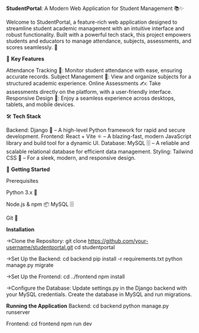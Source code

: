 **StudentPortal**: A Modern Web Application for Student Management 📚✨

Welcome to StudentPortal, a feature-rich web application designed to streamline student academic management with an intuitive interface and robust functionality. Built with a powerful tech stack, this project empowers students and educators to manage attendance, subjects, assessments, and scores seamlessly. 🚀

🌟 **Key Features**

Attendance Tracking 📅: Monitor student attendance with ease, ensuring accurate records.
Subject Management 📖: View and organize subjects for a structured academic experience.
Online Assessments ✍️: Take assessments directly on the platform, with a user-friendly interface.
Responsive Design 📱: Enjoy a seamless experience across desktops, tablets, and mobile devices.

🛠️ **Tech Stack**

Backend: Django 🐍 – A high-level Python framework for rapid and secure development.
Frontend: React + Vite ⚛️ – A blazing-fast, modern JavaScript library and build tool for a dynamic UI.
Database: MySQL 🗄️ – A reliable and scalable relational database for efficient data management.
Styling: Tailwind CSS 🎨 – For a sleek, modern, and responsive design.

🚀 **Getting Started**

Prerequisites

Python 3.x 🐍

Node.js & npm 📦
MySQL 🗄️

Git 📂

**Installation**

->Clone the Repository:
git clone https://github.com/your-username/studentportal.git
cd studentportal

->Set Up the Backend:
cd backend
pip install -r requirements.txt
python manage.py migrate

->Set Up the Frontend:
cd ../frontend
npm install

->Configure the Database:
Update settings.py in the Django backend with your MySQL credentials.
Create the database in MySQL and run migrations.

**Running the Application**
Backend:
cd backend
python manage.py runserver

Frontend:
cd frontend
npm run dev



